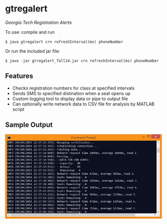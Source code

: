 # gtregalert
_Georgia Tech Registration Alerts_

To use: compile and run
```
$ java gtregalert crn refreshInterval(ms) phoneNumber
```
Or run the included jar file:
```
$ java -jar gtregalert_fall14.jar crn refreshInterval(ms) phoneNumber
```

## Features
* Checks registration numbers for class at specified intervals
* Sends SMS to specified distination when a seat opens up
* Custom logging tool to display data or pipe to output file
* Can optionally write network data to CSV file for analysis by MATLAB script

## Sample Output
![Screen capture of sample output](sampleoutput.JPG)